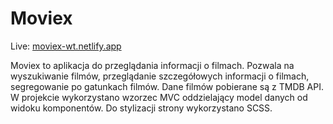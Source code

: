 # Moviex

Live: [moviex-wt.netlify.app](https://moviex-wt.netlify.app/)

Moviex to aplikacja do przeglądania informacji o filmach. Pozwala na wyszukiwanie filmów, przeglądanie szczegółowych informacji o filmach, segregowanie po gatunkach filmów. Dane filmów pobierane są z TMDB API. W projekcie wykorzystano wzorzec MVC oddzielający model danych od widoku komponentów. Do stylizacji strony wykorzystano SCSS.
